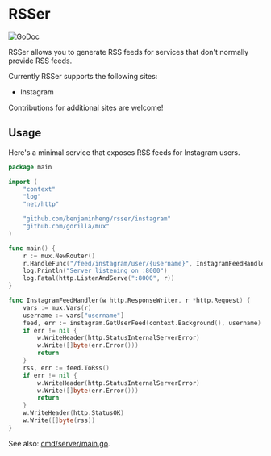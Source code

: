 # RSSer

[![GoDoc](https://godoc.org/github.com/benjaminheng/rsser?status.svg)](https://godoc.org/github.com/benjaminheng/rsser)

RSSer allows you to generate RSS feeds for services that don't normally provide
RSS feeds.

Currently RSSer supports the following sites:

- Instagram

Contributions for additional sites are welcome!

## Usage

Here's a minimal service that exposes RSS feeds for Instagram users.

```go
package main

import (
	"context"
	"log"
	"net/http"

	"github.com/benjaminheng/rsser/instagram"
	"github.com/gorilla/mux"
)

func main() {
	r := mux.NewRouter()
	r.HandleFunc("/feed/instagram/user/{username}", InstagramFeedHandler)
	log.Println("Server listening on :8000")
	log.Fatal(http.ListenAndServe(":8000", r))
}

func InstagramFeedHandler(w http.ResponseWriter, r *http.Request) {
	vars := mux.Vars(r)
	username := vars["username"]
	feed, err := instagram.GetUserFeed(context.Background(), username)
	if err != nil {
		w.WriteHeader(http.StatusInternalServerError)
		w.Write([]byte(err.Error()))
		return
	}
	rss, err := feed.ToRss()
	if err != nil {
		w.WriteHeader(http.StatusInternalServerError)
		w.Write([]byte(err.Error()))
		return
	}
	w.WriteHeader(http.StatusOK)
	w.Write([]byte(rss))
}
```

See also: [cmd/server/main.go](./cmd/server/main.go).
